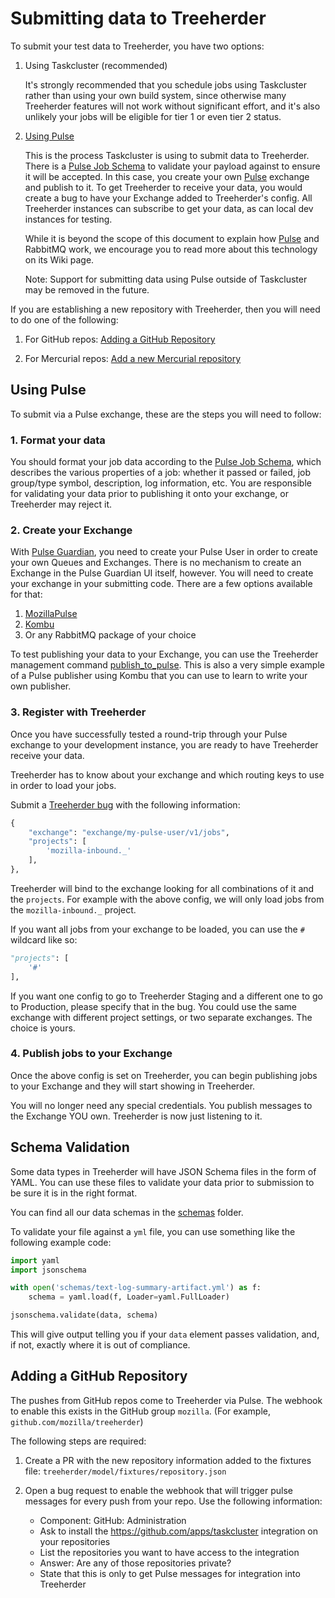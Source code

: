 # Submitting data to Treeherder

To submit your test data to Treeherder, you have two options:

1. Using Taskcluster (recommended)

   It's strongly recommended that you schedule jobs using Taskcluster rather
   than using your own build system, since otherwise many Treeherder features
   will not work without significant effort, and it's also unlikely your jobs
   will be eligible for tier 1 or even tier 2 status.

2. [Using Pulse](#using-pulse)

   This is the process Taskcluster is using to submit data to Treeherder.
   There is a [Pulse Job Schema] to validate your payload against to ensure it will
   be accepted. In this case, you create your own [Pulse] exchange and publish
   to it. To get Treeherder to receive your data, you would create a bug to
   have your Exchange added to Treeherder's config. All Treeherder instances
   can subscribe to get your data, as can local dev instances for testing.

   While it is beyond the scope of this document to explain how [Pulse] and
   RabbitMQ work, we encourage you to read more about this technology on
   its Wiki page.

   Note: Support for submitting data using Pulse outside of Taskcluster may
   be removed in the future.

If you are establishing a new repository with Treeherder, then you will need to
do one of the following:

1. For GitHub repos: [Adding a GitHub Repository](#adding-a-github-repository)

2. For Mercurial repos: [Add a new Mercurial repository](common_tasks.md#add-a-new-mercurial-repository)

## Using Pulse

To submit via a Pulse exchange, these are the steps you will need to follow:

### 1. Format your data

You should format your job data according to the [Pulse Job Schema],
which describes the various properties of a job: whether it passed or failed,
job group/type symbol, description, log information, etc.
You are responsible for validating your data prior to publishing it onto your
exchange, or Treeherder may reject it.

### 2. Create your Exchange

With [Pulse Guardian], you need to create your Pulse User in order to
create your own Queues and Exchanges. There is no mechanism to create an
Exchange in the Pulse Guardian UI itself, however. You will need to create
your exchange in your submitting code. There are a few options available
for that:

1. [MozillaPulse]
2. [Kombu]
3. Or any RabbitMQ package of your choice

To test publishing your data to your Exchange, you can use the Treeherder
management command [publish_to_pulse]. This is also a very simple example
of a Pulse publisher using Kombu that you can use to learn to write your own
publisher.

### 3. Register with Treeherder

Once you have successfully tested a round-trip through your Pulse exchange to
your development instance, you are ready to have Treeherder receive your data.

Treeherder has to know about your exchange and which routing keys to use in
order to load your jobs.

Submit a [Treeherder bug] with the following information:

```python
{
    "exchange": "exchange/my-pulse-user/v1/jobs",
    "projects": [
        'mozilla-inbound._'
    ],
},
```

Treeherder will bind to the exchange looking for all combinations of it and the
`projects`. For example with the above config, we will only load jobs from
the `mozilla-inbound._` project.

If you want all jobs from your exchange to be loaded, you can use the `#`
wildcard like so:

```python
"projects": [
    '#'
],
```

If you want one config to go to Treeherder Staging and a different one to go
to Production, please specify that in the bug. You could use the same exchange
with different project settings, or two separate exchanges. The choice is
yours.

### 4. Publish jobs to your Exchange

Once the above config is set on Treeherder, you can begin publishing jobs
to your Exchange and they will start showing in Treeherder.

You will no longer need any special credentials. You publish messages to the
Exchange YOU own. Treeherder is now just listening to it.

## Schema Validation

Some data types in Treeherder will have JSON Schema files in the form of YAML.
You can use these files to validate your data prior to submission to be sure
it is in the right format.

You can find all our data schemas in the [schemas] folder.

To validate your file against a `yml` file, you can use something like the
following example code:

```python
import yaml
import jsonschema

with open('schemas/text-log-summary-artifact.yml') as f:
    schema = yaml.load(f, Loader=yaml.FullLoader)

jsonschema.validate(data, schema)
```

This will give output telling you if your `data` element passes validation,
and, if not, exactly where it is out of compliance.

[schemas]: https://github.com/mozilla/treeherder/tree/master/schemas

## Adding a GitHub Repository

The pushes from GitHub repos come to Treeherder via Pulse. The webhook to enable
this exists in the GitHub group `mozilla`. (For example, `github.com/mozilla/treeherder`)

The following steps are required:

1. Create a PR with the new repository information added to the fixtures file:
   `treeherder/model/fixtures/repository.json`

2. Open a bug request to enable the webhook that will trigger pulse messages for
   every push from your repo. Use the following information:

   - Component: GitHub: Administration
   - Ask to install the <https://github.com/apps/taskcluster> integration on your repositories
   - List the repositories you want to have access to the integration
   - Answer: Are any of those repositories private?
   - State that this is only to get Pulse messages for integration into Treeherder

[pulse guardian]: https://pulseguardian.mozilla.org/whats_pulse
[pulse]: https://wiki.mozilla.org/Auto-tools/Projects/Pulse
[pulse job schema]: https://github.com/mozilla/treeherder/blob/master/schemas/pulse-job.yml
[treeherder bug]: https://bugzilla.mozilla.org/enter_bug.cgi?component=Treeherder:%20Data%20Ingestion&form_name=enter_bug&product=Tree%20Management
[mozillapulse]: https://pypi.python.org/pypi/MozillaPulse
[kombu]: https://pypi.python.org/pypi/kombu
[publish_to_pulse]: https://github.com/mozilla/treeherder/blob/master/treeherder/etl/management/commands/publish_to_pulse.py#L12-L12
